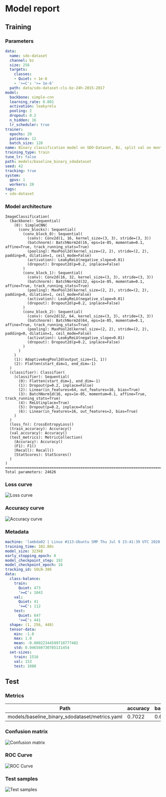 # Model report
## Training
### Parameters
```yaml
data:
  name: sdo-dataset
  channel: bz
  size: 256
  targets:
    classes:
    - Quiet: < 1e-6
    - '>=C': '>= 1e-6'
  path: data/sdo-dataset-cls-bz-24h-2015-2017
model:
  backbone: simple-cnn
  learning_rate: 0.001
  activation: leakyrelu
  pooling: 2
  dropout: 0.2
  n_hidden: 16
  lr_scheduler: true
trainer:
  epochs: 20
  patience: 12
  batch_size: 128
name: Binary classification model on SDO-Dataset, Bz, split val on month, test on 2015-2017
training_type: train
tune_lr: false
path: models/baseline_binary_sdodataset
seed: 42
tracking: true
system:
  gpus: 1
  workers: 20
tags:
- sdo-dataset
```
### Model architecture
```
ImageClassification(
  (backbone): Sequential(
    (0): SimpleCNN(
      (conv_blocks): Sequential(
        (conv_block_0): Sequential(
          (conv): Conv2d(1, 16, kernel_size=(3, 3), stride=(3, 3))
          (batchnorm): BatchNorm2d(16, eps=1e-05, momentum=0.1, affine=True, track_running_stats=True)
          (pooling): MaxPool2d(kernel_size=(2, 2), stride=(2, 2), padding=0, dilation=1, ceil_mode=False)
          (activation): LeakyReLU(negative_slope=0.01)
          (dropout): Dropout2d(p=0.2, inplace=False)
        )
        (conv_block_1): Sequential(
          (conv): Conv2d(16, 32, kernel_size=(3, 3), stride=(3, 3))
          (batchnorm): BatchNorm2d(32, eps=1e-05, momentum=0.1, affine=True, track_running_stats=True)
          (pooling): MaxPool2d(kernel_size=(2, 2), stride=(2, 2), padding=0, dilation=1, ceil_mode=False)
          (activation): LeakyReLU(negative_slope=0.01)
          (dropout): Dropout2d(p=0.2, inplace=False)
        )
        (conv_block_2): Sequential(
          (conv): Conv2d(32, 64, kernel_size=(3, 3), stride=(3, 3))
          (batchnorm): BatchNorm2d(64, eps=1e-05, momentum=0.1, affine=True, track_running_stats=True)
          (pooling): MaxPool2d(kernel_size=(2, 2), stride=(2, 2), padding=0, dilation=1, ceil_mode=False)
          (activation): LeakyReLU(negative_slope=0.01)
          (dropout): Dropout2d(p=0.2, inplace=False)
        )
      )
    )
    (1): AdaptiveAvgPool2d(output_size=(1, 1))
    (2): Flatten(start_dim=1, end_dim=-1)
  )
  (classifier): Classifier(
    (classifier): Sequential(
      (0): Flatten(start_dim=1, end_dim=-1)
      (1): Dropout(p=0.2, inplace=False)
      (2): Linear(in_features=64, out_features=16, bias=True)
      (3): BatchNorm1d(16, eps=1e-05, momentum=0.1, affine=True, track_running_stats=True)
      (4): ReLU(inplace=True)
      (5): Dropout(p=0.2, inplace=False)
      (6): Linear(in_features=16, out_features=2, bias=True)
    )
  )
  (loss_fn): CrossEntropyLoss()
  (train_accuracy): Accuracy()
  (val_accuracy): Accuracy()
  (test_metrics): MetricCollection(
    (Accuracy): Accuracy()
    (F1): F1()
    (Recall): Recall()
    (StatScores): StatScores()
  )
)
================================================================================
Total parameters: 24626
```
### Loss curve
![Loss curve](train_plots/loss_curve.png 'Loss curve')

### Accuracy curve
![Accuracy curve](train_plots/accuracy_curve.png 'Accuracy curve')

### Metadata
```yaml
machine: 'lambda02 | Linux #113-Ubuntu SMP Thu Jul 9 23:41:39 UTC 2020 | 10 cores @ 4120.00Mhz | RAM 126 GB | 2x TITAN RTX'
training_time: 102.80s
model_size: 323kB
early_stopping_epoch: 0
model_checkpoint_step: 192
model_checkpoint_epoch: 16
tracking_id: SOLN-386
data:
  class-balance:
    train:
      Quiet: 473
      '>=C': 1043
    val:
      Quiet: 41
      '>=C': 112
    test:
      Quiet: 647
      '>=C': 441
  shape: (1, 256, 448)
  tensor-data:
    min: -1.0
    max: 1.0
    mean: -0.00022344599710777402
    std: 0.046560730785131454
  set-sizes:
    train: 1516
    val: 153
    test: 1088
```
## Test
### Metrics
| Path                                           | accuracy   | balanced_accuracy   | csi    | f1     | far    | hss    | pod    | tss    |
|------------------------------------------------|------------|---------------------|--------|--------|--------|--------|--------|--------|
| models/baseline_binary_sdodataset/metrics.yaml | 0.7022     | 0.6431              | 0.3106 | 0.6332 | 0.1657 | 0.3166 | 0.3311 | 0.2862 |

### Confusion matrix
![Confusion matrix](test_plots/confusion_matrix.png 'Confusion matrix')

### ROC Curve
![ROC Curve](test_plots/roc_curve.png 'ROC Curve')

### Test samples
![Test samples](test_plots/test_samples.png 'Test samples')

